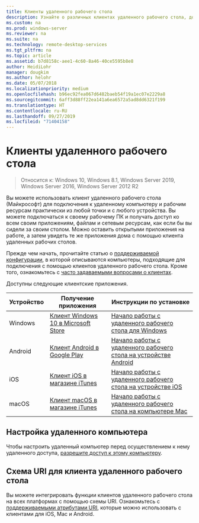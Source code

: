 ```yaml
---
title: Клиенты удаленного рабочего стола
description: Узнайте о различных клиентах удаленного рабочего стола, доступных для всех ваших устройств.
ms.custom: na
ms.prod: windows-server
ms.reviewer: na
ms.suite: na
ms.technology: remote-desktop-services
ms.tgt_pltfrm: na
ms.topic: article
ms.assetid: b7d8158c-aee1-4c60-8a46-40ce5595b8e8
author: HeidiLohr
manager: dougkim
ms.author: helohr
ms.date: 05/07/2018
ms.localizationpriority: medium
ms.openlocfilehash: b96ec92fea067d6482baeb54f19a1ec07e2229a8
ms.sourcegitcommit: 6aff3d88ff22ea141a6ea6572a5ad8dd6321f199
ms.translationtype: HT
ms.contentlocale: ru-RU
ms.lasthandoff: 09/27/2019
ms.locfileid: "71404158"
---
```

# <a name="remote-desktop-clients"></a>Клиенты удаленного рабочего стола

>Относится к: Windows 10, Windows 8.1, Windows Server 2019, Windows Server 2016, Windows Server 2012 R2

Вы можете использовать клиент удаленного рабочего стола (Майкрософт) для подключения к удаленному компьютеру и рабочим ресурсам практически из любой точки и с любого устройства. Вы можете подключаться к своему рабочему ПК и получать доступ ко всем своим приложениям, файлам и сетевым ресурсам, как если бы вы сидели за своим столом. Можно оставить открытыми приложения на работе, а затем увидеть те же приложения дома с помощью клиента удаленных рабочих столов.

Прежде чем начать, прочитайте статью о [поддерживаемой конфигурации](remote-desktop-supported-config.md), в которой описываются компьютеры, подходящие для подключения с помощью клиентов удаленного рабочего стола. Кроме того, ознакомьтесь с [часто задаваемыми вопросами о клиентах](remote-desktop-client-faq.md).

Доступны следующие клиентские приложения.

| Устройство   | Получение приложения                                                                                                     | Инструкции по установке                                                                |
|----------|-----------------------------------------------------------------------------------------------------------------|------------------------------------------------------------------------------------|
| Windows  | [Клиент Windows 10 в Microsoft Store](https://go.microsoft.com/fwlink/?LinkID=616709)                      | [Начало работы с удаленного рабочего стола для Windows](windows.md)                |
| Android  | [Клиент Android в Google Play](https://play.google.com/store/apps/details?id=com.microsoft.rdc.android)        | [Начало работы с удаленного рабочего стола на устройстве Android](remote-desktop-android.md) |
| iOS      | [Клиент iOS в магазине iTunes](https://itunes.apple.com/app/microsoft-remote-desktop/id714464092?mt=8)     | [Начало работы с удаленного рабочего стола на устройстве iOS](remote-desktop-ios.md)         |
| macOS    | [Клиент macOS в магазине iTunes](https://itunes.apple.com/app/microsoft-remote-desktop/id1295203466?mt=12) | [Начало работы с удаленного рабочего стола на компьютере Mac](remote-desktop-mac.md)         |

## <a name="configuring-the-remote-pc"></a>Настройка удаленного компьютера

Чтобы настроить удаленный компьютер перед осуществлением к нему удаленного доступа, [разрешите доступ к этому компьютеру](remote-desktop-allow-access.md).

## <a name="remote-desktop-client-uri-scheme"></a>Схема URI для клиента удаленного рабочего стола

Вы можете интегрировать функции клиентов удаленного рабочего стола на всех платформах с помощью схемы URI. Ознакомьтесь с [поддерживаемыми атрибутами URI](remote-desktop-uri.md), которые можно использовать с клиентами для iOS, Mac и Android.
